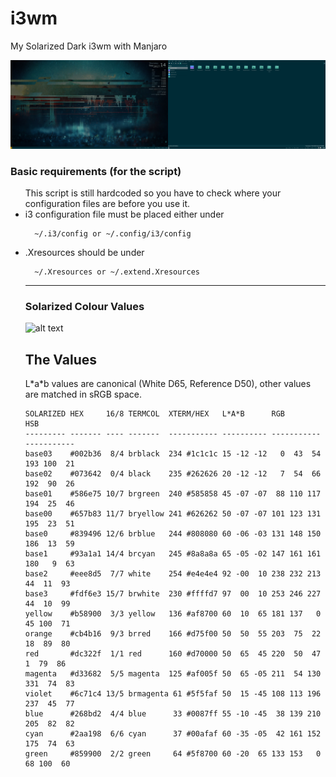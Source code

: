# i3wm
My Solarized Dark i3wm with Manjaro

![alt text](https://github.com/gamesmessiah/i3wm/blob/master/2017-09-14-152710_3840x1080_scrot.png)

<h3>Basic requirements (for the script)</h3>
<p>
<ul>
This script is still hardcoded so you have to check where your configuration
files are before you use it.
<li> i3 configuration file must be placed either under
  <pre><code>  ~/.i3/config or ~/.config/i3/config  
</code></pre>
  <p>
 </li><li>.Xresources should be under
<pre><code>  ~/.Xresources or ~/.extend.Xresources
</code></pre>
 </p>
<hr>
<h3>Solarized Colour Values</H3>

![alt text](http://ethanschoonover.com/solarized/img/solarized-palette.png)

<h2 id="the-values">The Values</h2>
<p>L*a*b values are canonical (White D65, Reference D50), other values are matched in sRGB space.</p>
<pre><code>SOLARIZED HEX     16/8 TERMCOL  XTERM/HEX   L*A*B      RGB         HSB
--------- ------- ---- -------  ----------- ---------- ----------- -----------
base03    #002b36  8/4 brblack  234 #1c1c1c 15 -12 -12   0  43  54 193 100  21
base02    #073642  0/4 black    235 #262626 20 -12 -12   7  54  66 192  90  26
base01    #586e75 10/7 brgreen  240 #585858 45 -07 -07  88 110 117 194  25  46
base00    #657b83 11/7 bryellow 241 #626262 50 -07 -07 101 123 131 195  23  51
base0     #839496 12/6 brblue   244 #808080 60 -06 -03 131 148 150 186  13  59
base1     #93a1a1 14/4 brcyan   245 #8a8a8a 65 -05 -02 147 161 161 180   9  63
base2     #eee8d5  7/7 white    254 #e4e4e4 92 -00  10 238 232 213  44  11  93
base3     #fdf6e3 15/7 brwhite  230 #ffffd7 97  00  10 253 246 227  44  10  99
yellow    #b58900  3/3 yellow   136 #af8700 60  10  65 181 137   0  45 100  71
orange    #cb4b16  9/3 brred    166 #d75f00 50  50  55 203  75  22  18  89  80
red       #dc322f  1/1 red      160 #d70000 50  65  45 220  50  47   1  79  86
magenta   #d33682  5/5 magenta  125 #af005f 50  65 -05 211  54 130 331  74  83
violet    #6c71c4 13/5 brmagenta 61 #5f5faf 50  15 -45 108 113 196 237  45  77
blue      #268bd2  4/4 blue      33 #0087ff 55 -10 -45  38 139 210 205  82  82
cyan      #2aa198  6/6 cyan      37 #00afaf 60 -35 -05  42 161 152 175  74  63
green     #859900  2/2 green     64 #5f8700 60 -20  65 133 153   0  68 100  60
</code></pre>
